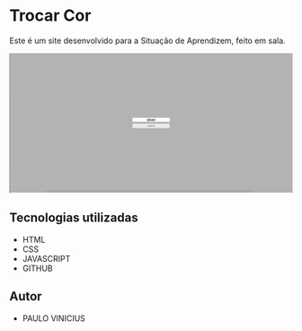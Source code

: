 # Trocar Cor
Este é um site desenvolvido para a Situação de Aprendizem, feito em sala.

![](./img/trocarcor.png)

## Tecnologias utilizadas
 * HTML
 * CSS
 * JAVASCRIPT
 * GITHUB
 
  ## Autor
* PAULO VINICIUS
